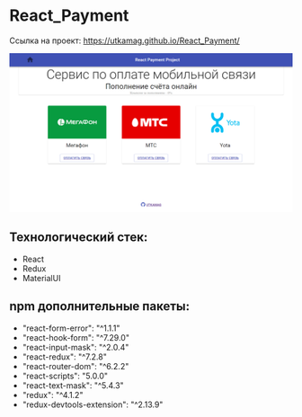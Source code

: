 # React_Payment

Ссылка на проект: https://utkamag.github.io/React_Payment/

![](react-app/public/images/screenshot.png)

## Технологический стек:
- React
- Redux
- MaterialUI

## npm дополнительные пакеты:
- "react-form-error": "^1.1.1"
- "react-hook-form": "^7.29.0"
- "react-input-mask": "^2.0.4"
- "react-redux": "^7.2.8"
- "react-router-dom": "^6.2.2"
- "react-scripts": "5.0.0"
- "react-text-mask": "^5.4.3"
- "redux": "^4.1.2"
- "redux-devtools-extension": "^2.13.9"
